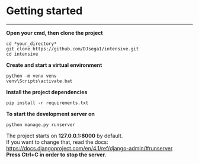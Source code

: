 # Getting started
___
**Open your cmd, then clone the project**  
```
cd *your_directory*
git clone https://github.com/DJsega1/intensive.git
cd intensive
```  

**Create and start a virtual environment**  
```
python -m venv venv
venv\Scripts\activate.bat
```

**Install the project dependencies**  
```
pip install -r requirements.txt
```

**To start the development server on**  
```
python manage.py runserver
```  
The project starts on **127.0.0.1:8000** by default.  
If you want to change that, read the docs:  
https://docs.djangoproject.com/en/4.1/ref/django-admin/#runserver  
**Press Ctrl+C in order to stop the server.**